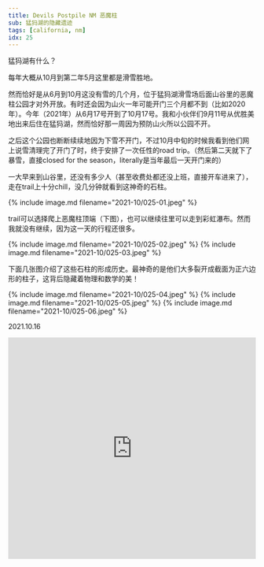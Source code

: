 ```yaml
---
title: Devils Postpile NM 恶魔柱
sub: 猛犸湖的隐藏遗迹
tags: [california, nm]
idx: 25
---
```


猛犸湖有什么？

每年大概从10月到第二年5月这里都是滑雪胜地。

然而恰好是从6月到10月这没有雪的几个月，位于猛犸湖滑雪场后面山谷里的恶魔柱公园才对外开放。有时还会因为山火一年可能开门三个月都不到（比如2020年）。今年（2021年）从6月17号开到了10月17号。我和小伙伴们9月11号从优胜美地出来后住在猛犸湖，然而恰好那一周因为预防山火所以公园不开。

之后这个公园也断断续续地因为下雪不开门，不过10月中旬的时候我看到他们网上说雪清理完了开门了时，终于安排了一次任性的road trip。（然后第二天就下了暴雪，直接closed for the season，literally是当年最后一天开门来的）

一大早来到山谷里，还没有多少人（甚至收费处都还没上班，直接开车进来了），走在trail上十分chill，没几分钟就看到这神奇的石柱。

{% include image.md filename="2021-10/025-01.jpeg" %}

trail可以选择爬上恶魔柱顶端（下图），也可以继续往里可以走到彩虹瀑布。然而我就没有继续，因为这一天的行程还很多。

{% include image.md filename="2021-10/025-02.jpeg" %}
{% include image.md filename="2021-10/025-03.jpeg" %}

下面几张图介绍了这些石柱的形成历史。最神奇的是他们大多裂开成截面为正六边形的柱子，这背后隐藏着物理和数学的美！

{% include image.md filename="2021-10/025-04.jpeg" %}
{% include image.md filename="2021-10/025-05.jpeg" %}
{% include image.md filename="2021-10/025-06.jpeg" %}

2021.10.16

<iframe src="https://www.google.com/maps/embed?pb=!1m14!1m8!1m3!1d404537.3056651645!2d-119.0894671!3d37.6151555!3m2!1i1024!2i768!4f13.1!3m3!1m2!1s0x809672fe7d5a369d%3A0x9a5f7b427fb58dc5!2sDevils%20Postpile%20National%20Monument!5e0!3m2!1sen!2sus!4v1652243284903!5m2!1sen!2sus" width="100%" height="450" style="border:0;" allowfullscreen="" loading="lazy" referrerpolicy="no-referrer-when-downgrade"></iframe>
